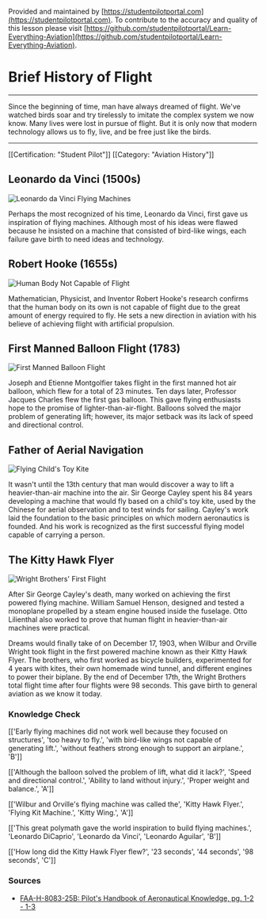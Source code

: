 <!--

*************************************************
Copyright © 2019 by Student Pilot Portal, LLC

None of the material in this Work supersedes any documents,
procedures, or regulations issued by the Federal Aviation
Administration.

The Licensors does NOT claim copyright on any material published herein
that was taken from United States government sources.

Licensed under the Apache License, Version 2.0 (the "License");
you may not use this file except in compliance with the License.
You may obtain a copy of the License at

http://www.apache.org/licenses/LICENSE-2.0

Unless required by applicable law or agreed to in writing, software
distributed under the License is distributed on an "AS IS" BASIS,
WITHOUT WARRANTIES OR CONDITIONS OF ANY KIND, either express or implied.
See the License for the specific language governing permissions and
limitations under the License.

-->
Provided and maintained by [https://studentpilotportal.com](https://studentpilotportal.com). To contribute to the accuracy and quality of this lesson please visit [https://github.com/studentpilotportal/Learn-Everything-Aviation](https://github.com/studentpilotportal/Learn-Everything-Aviation).

<!-- DO NOT CHANGE OR ALTER TEXT ABOVE -->



# Brief History of Flight

---

Since the beginning of time, man have always dreamed of flight. We've watched birds soar and try tirelessly to imitate the complex system we now know. Many lives were lost in pursue of flight. But it is only now that modern technology allows us to fly, live, and be free just like the birds.

---


[[Certification: "Student Pilot"]]
[[Category: "Aviation History"]]



## Leonardo da Vinci (1500s)

![Leonardo da Vinci Flying Machines](https://s3.us-east-2.amazonaws.com/media.studentpilotportal.com/images/lesson-graphics/0006-5428401254.png)

Perhaps the most recognized of his time, Leonardo da Vinci, first gave us inspiration of flying machines. Although most of his ideas were flawed because he insisted on a machine that consisted of bird-like wings, each failure gave birth to need ideas and technology.



## Robert Hooke (1655s)

![Human Body Not Capable of Flight](https://s3.us-east-2.amazonaws.com/media.studentpilotportal.com/images/lesson-graphics/0006-5428876400.png)

Mathematician, Physicist, and Inventor Robert Hooke's research confirms that the human body on its own is not capable of flight due to the great amount of energy required to fly. He sets a new direction in aviation with his believe of achieving flight with artificial propulsion.



## First Manned Balloon Flight (1783)

![First Manned Balloon Flight](https://s3.us-east-2.amazonaws.com/media.studentpilotportal.com/images/lesson-graphics/0006-5698664501.png)

Joseph and Etienne Montgolfier takes flight in the first manned hot air balloon, which flew for a total of 23 minutes. Ten days later, Professor Jacques Charles flew the first gas balloon. This gave flying enthusiasts hope to the promise of lighter-than-air-flight. Balloons solved the major problem of generating lift; however, its major setback was its lack of speed and directional control.



## Father of Aerial Navigation

![Flying Child's Toy Kite](https://s3.us-east-2.amazonaws.com/media.studentpilotportal.com/images/lesson-graphics/0006-0012125584.png)

It wasn't until the 13th century that man would discover a way to lift a heavier-than-air machine into the air. Sir George Cayley spent his 84 years developing a machine that would fly based on a child's toy kite, used by the Chinese for aerial observation and to test winds for sailing. Cayley's work laid the foundation to the basic principles on which modern aeronautics is founded. And his work is recognized as the first successful flying model capable of carrying a person.



## The Kitty Hawk Flyer

![Wright Brothers' First Flight](https://s3.us-east-2.amazonaws.com/media.studentpilotportal.com/images/lesson-graphics/0006-4501255430.png)

After Sir George Cayley's death, many worked on achieving the first powered flying machine. William Samuel Henson, designed and tested a monoplane propelled by a steam engine housed inside the fuselage. Otto Lilienthal also worked to prove that human flight in heavier-than-air machines were practical.

Dreams would finally take of on December 17, 1903, when Wilbur and Orville Wright took flight in the first powered machine known as their Kitty Hawk Flyer. The brothers, who first worked as bicycle builders, experimented for 4 years with kites, their own homemade wind tunnel, and different engines to power their biplane. By the end of December 17th, the Wright Brothers total flight time after four flights were 98 seconds. This gave birth to general aviation as we know it today.



### Knowledge Check

[['Early flying machines did not work well because they focused on structures', 'too heavy to fly.', 'with bird-like wings not capable of generating lift.', 'without feathers strong enough to support an airplane.', 'B']]

[['Although the balloon solved the problem of lift, what did it lack?', 'Speed and directional control.', 'Ability to land without injury.', 'Proper weight and balance.', 'A']]

[['Wilbur and Orville's flying machine was called the', 'Kitty Hawk Flyer.', 'Flying Kit Machine.', 'Kitty Wing.', 'A']]

[['This great polymath gave the world inspiration to build flying machines.', 'Leonardo DiCaprio', 'Leonardo da Vinci', 'Leonardo Aguilar', 'B']]

[['How long did the Kitty Hawk Flyer flew?', '23 seconds', '44 seconds', '98 seconds', 'C']]



### Sources

- [FAA-H-8083-25B: Pilot's Handbook of Aeronautical Knowledge, pg. 1-2 - 1-3](http://studentpilotportal.com/books/aeronautical-knowledge-handbook)
